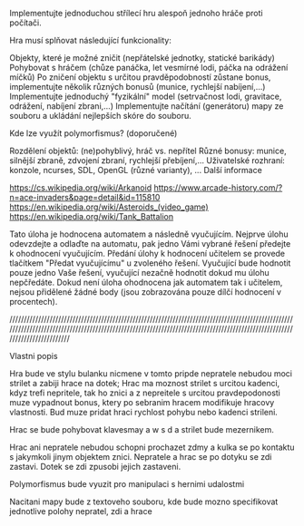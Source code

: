 Implementujte jednoduchou střílecí hru alespoň jednoho hráče proti počítači.

Hra musí splňovat následující funkcionality:

 Objekty, které je možné zničit (nepřátelské jednotky, statické barikády)
 Pohybovat s hráčem (chůze panáčka, let vesmírné lodi, páčka na odrážení míčků)
 Po zničení objektu s určitou pravděpodobností zůstane bonus, implementujte několik různých bonusů (munice, rychlejší nabíjení,...)
 Implementujte jednoduchý "fyzikální" model (setrvačnost lodi, gravitace, odrážení, nabíjení zbrani,...)
 Implementujte načítání (generátoru) mapy ze souboru a ukládání nejlepších skóre do souboru.

Kde lze využít polymorfismus? (doporučené)

 Rozdělení objektů: (ne)pohyblivý, hráč vs. nepřítel
 Různé bonusy: munice, silnější zbraně, zdvojení zbraní, rychlejší přebíjení,...
 Uživatelské rozhraní: konzole, ncurses, SDL, OpenGL (různé varianty), ...
 Další informace

https://cs.wikipedia.org/wiki/Arkanoid
https://www.arcade-history.com/?n=ace-invaders&page=detail&id=115810
https://en.wikipedia.org/wiki/Asteroids_(video_game)
https://en.wikipedia.org/wiki/Tank_Battalion

Tato úloha je hodnocena automatem a následně vyučujícím. Nejprve úlohu odevzdejte a odlaďte na automatu, pak jedno Vámi vybrané řešení předejte k ohodnocení vyučujícím. Předání úlohy k hodnocení učitelem se provede tlačítkem "Předat vyučujícímu" u zvoleného řešení. Vyučující bude hodnotit pouze jedno Vaše řešení, vyučující nezačně hodnotit dokud mu úlohu nepčředáte. Dokud není úloha ohodnocena jak automatem tak i učitelem, nejsou přidělené žádné body (jsou zobrazována pouze dílčí hodnocení v procentech).

///////////////////////////////////////////////////////////////////////////////////////////////////////////////////////////////////////////////////////////////////////////////////////////////////////////////////////////

Vlastni popis

Hra bude ve stylu bulanku nicmene v tomto pripde nepratele nebudou moci strilet a zabiji hrace na dotek;
Hrac ma moznost strilet s urcitou kadenci, kdyz trefi nepritele, tak ho znici a z nepreitele s urcitou pravdepodonosti muze vypadnout bonus,
ktery po sebranim hracem modifikuje hracovy vlastnosti. Bud muze pridat hraci rychlost pohybu nebo kadenci strileni.

Hrac se bude pohybovat klavesmay a w s d a strilet bude mezernikem.

Hrac ani nepratele nebudou schopni prochazet zdmy a kulka se po kontaktu s jakymkoli jinym objektem znici. Nepratele a hrac se po dotyku se zdi zastavi.
Dotek se zdi zpusobi jejich zastaveni.

Polymorfismus bude vyuzit pro manipulaci s hernimi udalostmi 

Nacitani mapy bude z textoveho souboru, kde bude mozno specifikovat jednotlive polohy nepratel, zdi a hrace